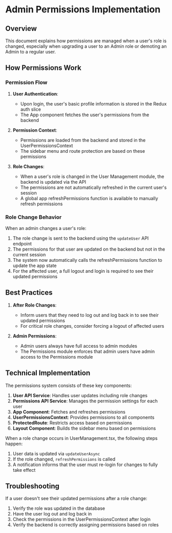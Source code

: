 # Admin Permissions Implementation

## Overview

This document explains how permissions are managed when a user's role is changed, especially when upgrading a user to an Admin role or demoting an Admin to a regular user.

## How Permissions Work

### Permission Flow

1. **User Authentication**:
   - Upon login, the user's basic profile information is stored in the Redux auth slice
   - The App component fetches the user's permissions from the backend

2. **Permission Context**:
   - Permissions are loaded from the backend and stored in the UserPermissionsContext
   - The sidebar menu and route protection are based on these permissions

3. **Role Changes**:
   - When a user's role is changed in the User Management module, the backend is updated via the API
   - The permissions are not automatically refreshed in the current user's session
   - A global app refreshPermissions function is available to manually refresh permissions

### Role Change Behavior

When an admin changes a user's role:

1. The role change is sent to the backend using the `updateUser` API endpoint
2. The permissions for that user are updated on the backend but not in the current session
3. The system now automatically calls the refreshPermissions function to update the app state
4. For the affected user, a full logout and login is required to see their updated permissions

## Best Practices

1. **After Role Changes**:
   - Inform users that they need to log out and log back in to see their updated permissions
   - For critical role changes, consider forcing a logout of affected users

2. **Admin Permissions**:
   - Admin users always have full access to admin modules
   - The Permissions module enforces that admin users have admin access to the Permissions module

## Technical Implementation

The permissions system consists of these key components:

1. **User API Service**: Handles user updates including role changes
2. **Permissions API Service**: Manages the permission settings for each user
3. **App Component**: Fetches and refreshes permissions
4. **UserPermissionsContext**: Provides permissions to all components
5. **ProtectedRoute**: Restricts access based on permissions
6. **Layout Component**: Builds the sidebar menu based on permissions

When a role change occurs in UserManagement.tsx, the following steps happen:

1. User data is updated via `updateUserAsync` 
2. If the role changed, `refreshPermissions` is called
3. A notification informs that the user must re-login for changes to fully take effect

## Troubleshooting

If a user doesn't see their updated permissions after a role change:
1. Verify the role was updated in the database
2. Have the user log out and log back in
3. Check the permissions in the UserPermissionsContext after login
4. Verify the backend is correctly assigning permissions based on roles
